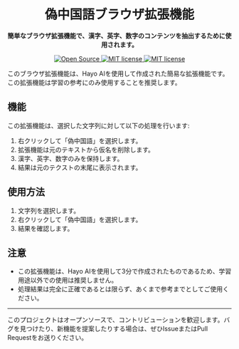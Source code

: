 
<h1 align="center">偽中国語ブラウザ拡張機能</h1>

<p align="center">
  <strong>簡単なブラウザ拡張機能で、漢字、英字、数字のコンテンツを抽出するために使用されます。</strong>
</p>

<p align="center">
  <a href="https://github.com/username/project/">
    <img src="https://badges.frapsoft.com/os/v1/open-source.svg?v=103" alt="Open Source">
  </a>
  <a href="https://github.com/username/project/">
    <img src="https://badges.frapsoft.com/os/mit/mit.svg?v=103" alt="MIT license">
  </a>
    <a href="https://github.com/setsu0596/Kanji_Only/blob/main/README_zh.md">
    <img src="https://img.shields.io/badge/%E5%89%8D_%E5%BE%80-%E4%B8%AD_%E6%96%87-red" alt="MIT license">
  </a>
</p>

このブラウザ拡張機能は、Hayo AIを使用して作成された簡易な拡張機能です。この拡張機能は学習の参考にのみ使用することを推奨します。 

## 機能

この拡張機能は、選択した文字列に対して以下の処理を行います:

1. 右クリックして「偽中国語」を選択します。
2. 拡張機能は元のテキストから仮名を削除します。
3. 漢字、英字、数字のみを保持します。
4. 結果は元のテクストの末尾に表示されます。

## 使用方法

1. 文字列を選択します。
2. 右クリックして「偽中国語」を選択します。
3. 結果を確認します。

## 注意

- この拡張機能は、Hayo AIを使用して3分で作成されたものであるため、学習用途以外での使用は推奨しません。
- 処理結果は完全に正確であるとは限らず、あくまで参考までとしてご使用ください。

---

このプロジェクトはオープンソースで、コントリビューションを歓迎します。バグを見つけたり、新機能を提案したりする場合は、ぜひIssueまたはPull Requestをお送りください。
